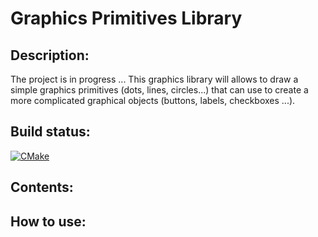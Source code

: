 Graphics Primitives Library
===========================
## Description:
The project is in progress ... 
This graphics library will allows to draw a simple graphics primitives (dots, lines, circles...) that can use to create a more complicated graphical objects (buttons, labels, checkboxes ...).
## Build status: 
[![CMake](https://github.com/RomanGaranin/LibGP/actions/workflows/cmake.yml/badge.svg)](https://github.com/RomanGaranin/LibGP/actions/workflows/cmake.yml)

## Contents:

## How to use:
